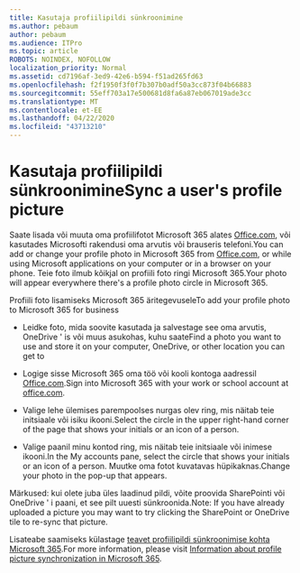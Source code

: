 ```yaml
---
title: Kasutaja profiilipildi sünkroonimine
ms.author: pebaum
author: pebaum
ms.audience: ITPro
ms.topic: article
ROBOTS: NOINDEX, NOFOLLOW
localization_priority: Normal
ms.assetid: cd7196af-3ed9-42e6-b594-f51ad265fd63
ms.openlocfilehash: f2f1950f3f0f7b307b0adf50a3cc873f04b66883
ms.sourcegitcommit: 55eff703a17e500681d8fa6a87eb067019ade3cc
ms.translationtype: MT
ms.contentlocale: et-EE
ms.lasthandoff: 04/22/2020
ms.locfileid: "43713210"
---
```

# <a name="sync-a-users-profile-picture"></a><span data-ttu-id="8cd21-102">Kasutaja profiilipildi sünkroonimine</span><span class="sxs-lookup"><span data-stu-id="8cd21-102">Sync a user's profile picture</span></span>

<span data-ttu-id="8cd21-103">Saate lisada või muuta oma profiilifotot Microsoft 365 alates [Office.com](https://www.office.com), või kasutades Microsofti rakendusi oma arvutis või brauseris telefoni.</span><span class="sxs-lookup"><span data-stu-id="8cd21-103">You can add or change your profile photo in Microsoft 365 from [Office.com](https://www.office.com), or while using Microsoft applications on your computer or in a browser on your phone.</span></span> <span data-ttu-id="8cd21-104">Teie foto ilmub kõikjal on profiili foto ringi Microsoft 365.</span><span class="sxs-lookup"><span data-stu-id="8cd21-104">Your photo will appear everywhere there's a profile photo circle in Microsoft 365.</span></span>

<span data-ttu-id="8cd21-105">Profiili foto lisamiseks Microsoft 365 äritegevusele</span><span class="sxs-lookup"><span data-stu-id="8cd21-105">To add your profile photo to Microsoft 365 for business</span></span>

- <span data-ttu-id="8cd21-106">Leidke foto, mida soovite kasutada ja salvestage see oma arvutis, OneDrive ' is või muus asukohas, kuhu saate</span><span class="sxs-lookup"><span data-stu-id="8cd21-106">Find a photo you want to use and store it on your computer, OneDrive, or other location you can get to</span></span>

- <span data-ttu-id="8cd21-107">Logige sisse Microsoft 365 oma töö või kooli kontoga aadressil [Office.com](https://www.office.com).</span><span class="sxs-lookup"><span data-stu-id="8cd21-107">Sign into Microsoft 365 with your work or school account at [office.com](https://www.office.com).</span></span>

- <span data-ttu-id="8cd21-108">Valige lehe ülemises parempoolses nurgas olev ring, mis näitab teie initsiaale või isiku ikooni.</span><span class="sxs-lookup"><span data-stu-id="8cd21-108">Select the circle in the upper right-hand corner of the page that shows your initials or an icon of a person.</span></span>

- <span data-ttu-id="8cd21-109">Valige paanil minu kontod ring, mis näitab teie initsiaale või inimese ikooni.</span><span class="sxs-lookup"><span data-stu-id="8cd21-109">In the My accounts pane, select the circle that shows your initials or an icon of a person.</span></span> <span data-ttu-id="8cd21-110">Muutke oma fotot kuvatavas hüpikaknas.</span><span class="sxs-lookup"><span data-stu-id="8cd21-110">Change your photo in the pop-up that appears.</span></span>

<span data-ttu-id="8cd21-111">Märkused: kui olete juba üles laadinud pildi, võite proovida SharePointi või OneDrive ' i paani, et see pilt uuesti sünkroonida.</span><span class="sxs-lookup"><span data-stu-id="8cd21-111">Note: If you have already uploaded a picture you may want to try clicking the SharePoint or OneDrive tile to re-sync that picture.</span></span>

<span data-ttu-id="8cd21-112">Lisateabe saamiseks külastage [teavet profiilipildi sünkroonimise kohta Microsoft 365](https://support.office.com/article/information-about-profile-picture-synchronization-in-office-365-20594d76-d054-4af4-a660-401133e3d48a).</span><span class="sxs-lookup"><span data-stu-id="8cd21-112">For more information, please visit [Information about profile picture synchronization in Microsoft 365](https://support.office.com/article/information-about-profile-picture-synchronization-in-office-365-20594d76-d054-4af4-a660-401133e3d48a).</span></span>
